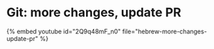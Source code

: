 # Git: more changes, update PR


{% embed youtube id="2Q9q48mF_n0" file="hebrew-more-changes-update-pr" %}

